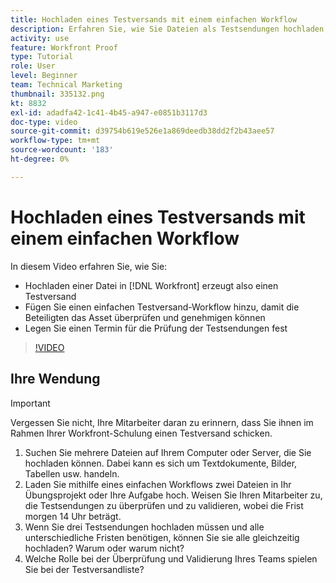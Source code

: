 ```yaml
---
title: Hochladen eines Testversands mit einem einfachen Workflow
description: Erfahren Sie, wie Sie Dateien als Testsendungen hochladen, einen einfachen Testversand-Workflow für die Überprüfung und Genehmigung durch Interessenträger hinzufügen und Fristen für die Überprüfung der Testsendungen in [!DNL Workfront].
activity: use
feature: Workfront Proof
type: Tutorial
role: User
level: Beginner
team: Technical Marketing
thumbnail: 335132.png
kt: 8832
exl-id: adadfa42-1c41-4b45-a947-e0851b3117d3
doc-type: video
source-git-commit: d39754b619e526e1a869deedb38dd2f2b43aee57
workflow-type: tm+mt
source-wordcount: '183'
ht-degree: 0%

---
```


# Hochladen eines Testversands mit einem einfachen Workflow

In diesem Video erfahren Sie, wie Sie:

* Hochladen einer Datei in [!DNL Workfront] erzeugt also einen Testversand
* Fügen Sie einen einfachen Testversand-Workflow hinzu, damit die Beteiligten das Asset überprüfen und genehmigen können
* Legen Sie einen Termin für die Prüfung der Testsendungen fest

>[!VIDEO](https://video.tv.adobe.com/v/335132/?quality=12)

## Ihre Wendung

>[!IMPORTANT]
>
>Vergessen Sie nicht, Ihre Mitarbeiter daran zu erinnern, dass Sie ihnen im Rahmen Ihrer Workfront-Schulung einen Testversand schicken.


1. Suchen Sie mehrere Dateien auf Ihrem Computer oder Server, die Sie hochladen können. Dabei kann es sich um Textdokumente, Bilder, Tabellen usw. handeln.
1. Laden Sie mithilfe eines einfachen Workflows zwei Dateien in Ihr Übungsprojekt oder Ihre Aufgabe hoch. Weisen Sie Ihren Mitarbeiter zu, die Testsendungen zu überprüfen und zu validieren, wobei die Frist morgen 14 Uhr beträgt.
1. Wenn Sie drei Testsendungen hochladen müssen und alle unterschiedliche Fristen benötigen, können Sie sie alle gleichzeitig hochladen? Warum oder warum nicht?
1. Welche Rolle bei der Überprüfung und Validierung Ihres Teams spielen Sie bei der Testversandliste?

<!--
## Learn more
* Supported proofing file types
* Configure a proof
-->

<!--
## Guides
* Plan a basic workflow worksheet
* Upload proofs in Workfront
-->
